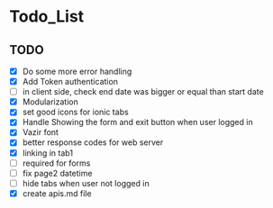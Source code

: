 # Todo_List

## TODO

- [x] Do some more error handling
- [x] Add Token authentication
- [ ] in client side, check end date was bigger or equal than start date
- [x] Modularization
- [x] set good icons for ionic tabs
- [x] Handle Showing the form and exit button when user logged in
- [x] Vazir font
- [x] better response codes for web server
- [x] linking in tab1
- [ ] required for forms
- [ ] fix page2 datetime
- [ ] hide tabs when user not logged in
- [x] create apis.md file
